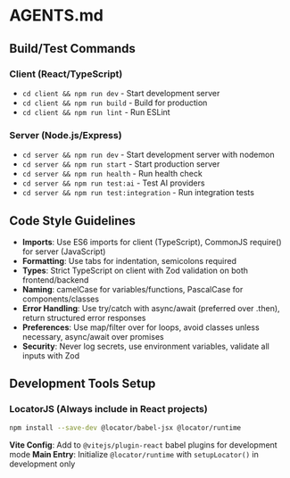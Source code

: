 # AGENTS.md

## Build/Test Commands

### Client (React/TypeScript)

- `cd client && npm run dev` - Start development server
- `cd client && npm run build` - Build for production
- `cd client && npm run lint` - Run ESLint

### Server (Node.js/Express)

- `cd server && npm run dev` - Start development server with nodemon
- `cd server && npm run start` - Start production server
- `cd server && npm run health` - Run health check
- `cd server && npm run test:ai` - Test AI providers
- `cd server && npm run test:integration` - Run integration tests

## Code Style Guidelines

- **Imports**: Use ES6 imports for client (TypeScript), CommonJS require() for server (JavaScript)
- **Formatting**: Use tabs for indentation, semicolons required
- **Types**: Strict TypeScript on client with Zod validation on both frontend/backend
- **Naming**: camelCase for variables/functions, PascalCase for components/classes
- **Error Handling**: Use try/catch with async/await (preferred over .then), return structured error responses
- **Preferences**: Use map/filter over for loops, avoid classes unless necessary, async/await over promises
- **Security**: Never log secrets, use environment variables, validate all inputs with Zod

## Development Tools Setup

### LocatorJS (Always include in React projects)

```bash
npm install --save-dev @locator/babel-jsx @locator/runtime
```

**Vite Config**: Add to `@vitejs/plugin-react` babel plugins for development mode
**Main Entry**: Initialize `@locator/runtime` with `setupLocator()` in development only
